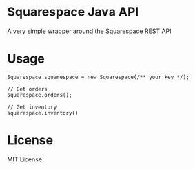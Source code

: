 # Squarespace Java API

A very simple wrapper around the Squarespace REST API

# Usage

```
Squarespace squarespace = new Squarespace(/** your key */);

// Get orders
squarespace.orders();

// Get inventory
squarespace.inventory()
```

# License

MIT License
